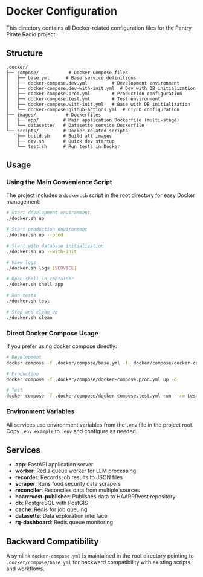 # Docker Configuration

This directory contains all Docker-related configuration files for the Pantry Pirate Radio project.

## Structure

```
.docker/
├── compose/           # Docker Compose files
│   ├── base.yml      # Base service definitions
│   ├── docker-compose.dev.yml         # Development environment
│   ├── docker-compose.dev-with-init.yml  # Dev with DB initialization
│   ├── docker-compose.prod.yml        # Production configuration
│   ├── docker-compose.test.yml        # Test environment
│   ├── docker-compose.with-init.yml   # Base with DB initialization
│   └── docker-compose.github-actions.yml  # CI/CD configuration
├── images/           # Dockerfiles
│   ├── app/         # Main application Dockerfile (multi-stage)
│   └── datasette/   # Datasette service Dockerfile
└── scripts/         # Docker-related scripts
    ├── build.sh     # Build all images
    ├── dev.sh       # Quick dev startup
    └── test.sh      # Run tests in Docker
```

## Usage

### Using the Main Convenience Script

The project includes a `docker.sh` script in the root directory for easy Docker management:

```bash
# Start development environment
./docker.sh up

# Start production environment
./docker.sh up --prod

# Start with database initialization
./docker.sh up --with-init

# View logs
./docker.sh logs [SERVICE]

# Open shell in container
./docker.sh shell app

# Run tests
./docker.sh test

# Stop and clean up
./docker.sh clean
```

### Direct Docker Compose Usage

If you prefer using docker compose directly:

```bash
# Development
docker compose -f .docker/compose/base.yml -f .docker/compose/docker-compose.dev.yml up -d

# Production
docker compose -f .docker/compose/docker-compose.prod.yml up -d

# Test
docker compose -f .docker/compose/docker-compose.test.yml run --rm test
```

### Environment Variables

All services use environment variables from the `.env` file in the project root. Copy `.env.example` to `.env` and configure as needed.

## Services

- **app**: FastAPI application server
- **worker**: Redis queue worker for LLM processing
- **recorder**: Records job results to JSON files
- **scraper**: Runs food security data scrapers
- **reconciler**: Reconciles data from multiple sources
- **haarrrvest-publisher**: Publishes data to HAARRRvest repository
- **db**: PostgreSQL with PostGIS
- **cache**: Redis for job queuing
- **datasette**: Data exploration interface
- **rq-dashboard**: Redis queue monitoring

## Backward Compatibility

A symlink `docker-compose.yml` is maintained in the root directory pointing to `.docker/compose/base.yml` for backward compatibility with existing scripts and workflows.